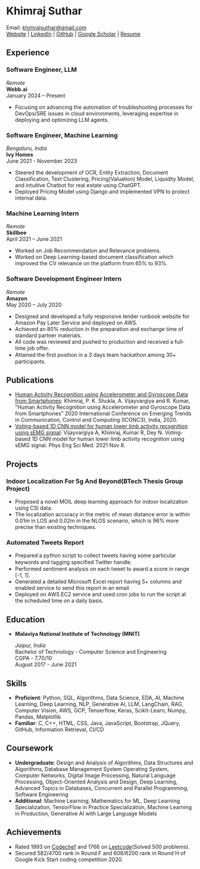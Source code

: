 # Khimraj Suthar

Email: [khimrajsuthar@gmail.com](mailto:) \
[Website](https://khimrajsuthar.com/) | [LinkedIn](https://www.linkedin.com/in/khimraj-suthar-20b7aa122) | [GitHub](https://www.github.com/khimraj) | [Google Scholar](https://scholar.google.com/citations?user=RpBv3XcAAAAJ&hl=en) | [Resume](./resume.pdf)

## Experience

### Software Engineer, LLM

_Remote_ \
**Webb.ai**\
January 2024 – Present
- Focusing on advancing the automation of troubleshooting processes for DevOps/SRE issues in cloud environments, leveraging expertise in deploying and optimizing LLM agents.

### Software Engineer, Machine Learning

_Bengaluru, India_ \
**Ivy Homes**\
June 2021 - November 2023
- Steered the development of OCR, Entity Extraction, Document Classification, Text Clustering, Pricing(Valuation) Model, Liquidity Model, and intuitive Chatbot for real estate using ChatGPT.
- Deployed Pricing Model using Django and implemented VPN to protect internal data.

### Machine Learning Intern

_Remote_ \
**Skillbee**\
April 2021 – June 2021
- Worked on Job Recommendation and Relevance problems.
- Worked on Deep Learning-based document classification which improved the CV relevance on the platform from 65% to 93%.

### Software Development Engineer Intern

_Remote_ \
**Amazon**\
May 2020 – July 2020
- Designed and developed a fully responsive lender runbook website for Amazon Pay Later Service and deployed on AWS.
- Achieved an 80% reduction in the preparation and exchange time of standard partner materials.
- All code was reviewed and pushed to production and received a full-time job offer.
- Attained the ﬁrst position in a 3 days team hackathon among 30+ participants.


## Publications

- [Human Activity Recognition using Accelerometer and Gyroscope Data from Smartphones](https://ieeexplore.ieee.org/document/9117456): Khimraj, P. K. Shukla, A. Vijayvargiya and R. Kumar, ”Human Activity Recognition using Accelerometer and Gyroscope Data from Smartphones” 2020 International Conference on Emerging Trends in Communication, Control and Computing (ICONC3), India, 2020.
- [Voting-based 1D CNN model for human lower limb activity recognition using sEMG signal](https://link.springer.com/article/10.1007/s13246-021-01071-6): Vijayvargiya A, Khimraj, Kumar R, Dey N. Voting-based 1D CNN model for human lower limb activity recognition using sEMG signal. Phys Eng Sci Med. 2021 Nov 8.

## Projects

### Indoor Localization For 5g And Beyond(BTech Thesis Group Project)

- Proposed a novel MOIL deep learning approach for indoor localization using CSI data.
- The localization accuracy in the metric of mean distance error is within 0.01m in LOS and 0.02m in the NLOS scenario, which is 96% more precise than existing techniques.

### Automated Tweets Report

- Prepared a python script to collect tweets having some particular keywords and tagging speciﬁed Twitter handle.
- Performed sentiment analysis on each tweet to award a score in range [-1, 1].
- Generated a detailed Microsoft Excel report having 5+ columns and enabled service to send this report in an email.
- Deployed on AWS EC2 service and used cron jobs to run the script at the scheduled time on a daily basis.


## Education

- **Malaviya National Institute of Technology (MNIT)**

    _Jaipur, India_\
    Bachelor of Technology - Computer Science and Engineering\
    CGPA - 7.70/10\
    August 2017 - June 2021


## Skills

- **Proficient**: Python, SQL, Algorithms, Data Science, EDA, AI, Machine Learning, Deep Learning, NLP, Generative AI, LLM, LangChain, RAG, Computer Vision, AWS, GCP, Tenserflow, Keras, Scikit-Learn, Numpy, Pandas, Matplotlib
- **Familiar**: C, C++, HTML, CSS, Java, JavaScript, Bootstrap, JQuery, GitHub, Information Retrieval, CI/CD

## Coursework

- **Undergraduate**: Design and Analysis of Algorithms, Data Structures and Algorithms, Database Management System Operating System, Computer Networks, Digital Image Processing, Natural Language Processing, Object-Oriented Analysis and Design, Deep Learning, Advanced Topics in Databases, Concurrent and Parallel Programming, Software Engineering
- **Additional**: Machine Learning, Mathematics for ML, Deep Learning Specialization, TensorFlow in Practice Specialization, Machine Learning in Production, Generative AI with Large Language Models

## Achievements

- Rated 1993 on [Codechef](https://www.codechef.com/users/khimrajsuthar) and 1766 on [Leetcode](https://leetcode.com/khimrajsuthar/)(Solved 500 problems).
- Secured 582/4700 rank in Round F and 608/6200 rank in Round H of Google Kick Start coding competition 2020.
